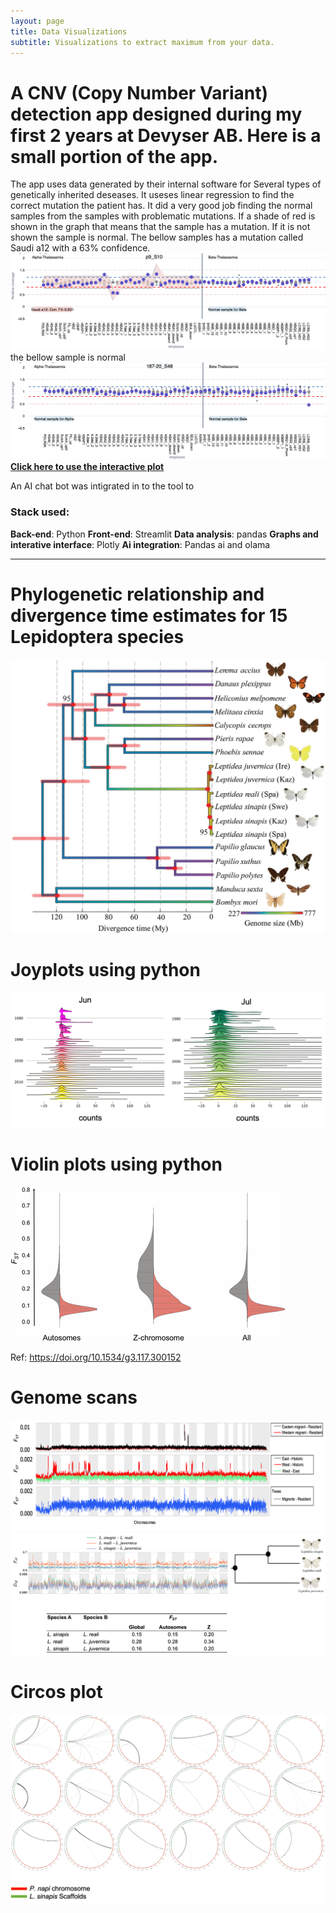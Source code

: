 ```yaml
---
layout: page
title: Data Visualizations
subtitle: Visualizations to extract maximum from your data.
---
```




# A CNV (Copy Number Variant) detection app designed during my first 2 years at Devyser AB. Here is a small portion of the app. 
The app uses data generated by their internal software for Several types of genetically inherited deseases. It useses linear regression to find the correct mutation the patient has. It did a very good job finding the normal samples from the samples with problematic mutations. If a shade of red is shown in the graph that means that the sample has a mutation. If it is not shown the sample is normal. The bellow samples has a mutation called Saudi a12 with a 63% confidence. 
<img style="float: center;" src="/assets/img/newplot_CNV.png">
the bellow sample is normal
<img style="float: center;" src="/assets/img/newplot_Normal.png">
[**Click here to use the interactive plot**](https://venta380.github.io/2024-11-12-Visualization/)

An AI chat bot was intigrated in to the tool to 
### Stack used:
**Back-end**: Python
**Front-end**: Streamlit
**Data analysis**: pandas
**Graphs and interative interface**: Plotly
**Ai integration**: Pandas ai and olama

---

# Phylogenetic relationship and divergence time estimates for 15 Lepidoptera species
<img style="float: center;" src="/assets/img/evx163f1.jpeg">

# Joyplots using python

<img style="float: center;" src="/assets/img/joy.png">



# Violin plots using python
<img style="float: center;" src="/assets/img/m_3983f4.gif">

Ref: https://doi.org/10.1534/g3.117.300152

# Genome scans
<img style="float: center;" src="/assets/img/scan.png">
<img style="float: center;" src="/assets/img/lep_scan.png">

# Circos plot
<img style="float: center;" src="/assets/img/circros.png">

